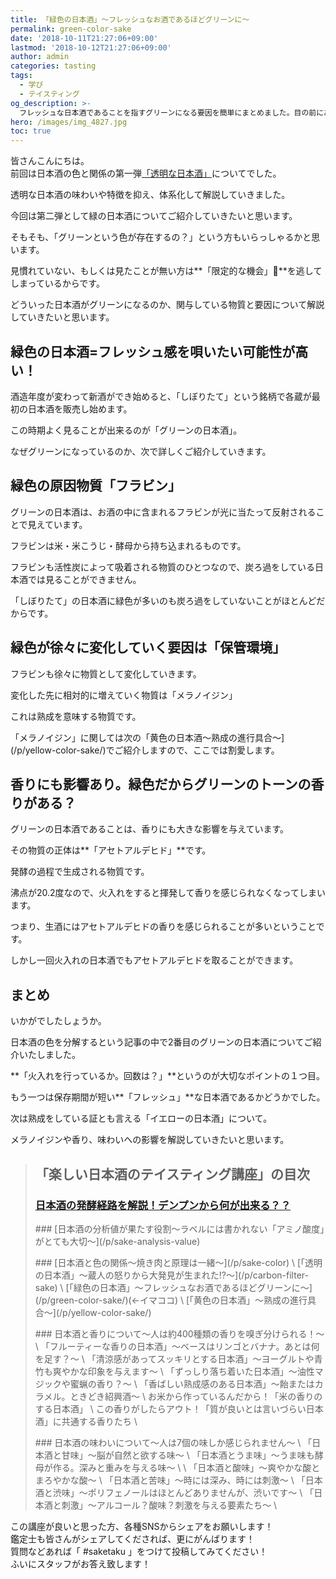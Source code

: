 ```yaml
---
title: 「緑色の日本酒」〜フレッシュなお酒であるほどグリーンに〜
permalink: green-color-sake
date: '2018-10-11T21:27:06+09:00'
lastmod: '2018-10-12T21:27:06+09:00'
author: admin
categories: tasting
tags:
  - 学び
  - テイスティング
og_description: >-
  フレッシュな日本酒であることを指すグリーンになる要因を簡単にまとめました。目の前にある日本酒が緑色なら、フラビンという物質が多い可能性を示します。ビタミンB2として知られていて、日本酒には米・米こうじ・酵母から取り込まれています。フラビンはメラノイジンが増加していくことで相対的に量が少なくなり、次第に緑色では無くなっていきます。また緑色の日本酒だと、グリーンのトーンを指す香りを感じることが出来る可能性が高いです。その正体はアセトアルデヒドです。沸点は20.2度なので、火入れを行うことで基本的には消失します。
hero: /images/img_4827.jpg
toc: true
---
```

皆さんこんにちは。  \
前回は日本酒の色と関係の第一弾[「透明な日本酒」](/p/carbon-filter-sake)についてでした。

透明な日本酒の味わいや特徴を抑え、体系化して解説していきました。

今回は第二弾として緑の日本酒についてご紹介していきたいと思います。

そもそも、「グリーンという色が存在するの？」という方もいらっしゃるかと思います。

見慣れていない、もしくは見たことが無い方は**「限定的な機会」**を逃してしまっているからです。

どういった日本酒がグリーンになるのか、関与している物質と要因について解説していきたいと思います。


## 緑色の日本酒=フレッシュ感を唄いたい可能性が高い！

酒造年度が変わって新酒ができ始めると、「しぼりたて」という銘柄で各蔵が最初の日本酒を販売し始めます。

この時期よく見ることが出来るのが「グリーンの日本酒」。

なぜグリーンになっているのか、次で詳しくご紹介していきます。


## 緑色の原因物質「フラビン」

グリーンの日本酒は、お酒の中に含まれるフラビンが光に当たって反射されることで見えています。

フラビンは米・米こうじ・酵母から持ち込まれるものです。

フラビンも活性炭によって吸着される物質のひとつなので、炭ろ過をしている日本酒では見ることができません。

「しぼりたて」の日本酒に緑色が多いのも炭ろ過をしていないことがほとんどだからです。


## 緑色が徐々に変化していく要因は「保管環境」

フラビンも徐々に物質として変化していきます。

変化した先に相対的に増えていく物質は「メラノイジン」

これは熟成を意味する物質です。

「メラノイジン」に関しては次の「黄色の日本酒〜熟成の進行具合〜](/p/yellow-color-sake/)でご紹介しますので、ここでは割愛します。


## 香りにも影響あり。緑色だからグリーンのトーンの香りがある？

グリーンの日本酒であることは、香りにも大きな影響を与えています。

その物質の正体は**「アセトアルデヒド」**です。

発酵の過程で生成される物質です。

沸点が20.2度なので、火入れをすると揮発して香りを感じられなくなってしまいます。

つまり、生酒にはアセトアルデヒドの香りを感じられることが多いということです。

しかし一回火入れの日本酒でもアセトアルデヒドを取ることができます。


## まとめ

いかがでしたしょうか。

日本酒の色を分解するという記事の中で2番目のグリーンの日本酒についてご紹介いたしました。

**「火入れを行っているか。回数は？」**というのが大切なポイントの１つ目。

もう一つは保存期間が短い**「フレッシュ」**な日本酒であるかどうかでした。

次は熟成をしている証とも言える「イエローの日本酒」について。

メラノイジンや香り、味わいへの影響を解説していきたいと思います。

> ## 「楽しい日本酒のテイスティング講座」の目次
> ### [日本酒の発酵経路を解説！デンプンから何が出来る？？](/p/alcohol-fermentation/)
><p><p/>
> ### [日本酒の分析値が果たす役割〜ラベルには書かれない「アミノ酸度」がとても大切〜](/p/sake-analysis-value)
><p><p/>
> ### [日本酒と色の関係〜焼き肉と原理は一緒〜](/p/sake-color) \
> [「透明の日本酒」〜蔵人の怒りから大発見が生まれた!?〜](/p/carbon-filter-sake) \
> [「緑色の日本酒」〜フレッシュなお酒であるほどグリーンに〜](/p/green-color-sake/)(←イマココ) \
> [「黄色の日本酒」〜熟成の進行具合〜](/p/yellow-color-sake/)
><p><p/>
> ### 日本酒と香りについて〜人は約400種類の香りを嗅ぎ分けられる！〜 \
> 「フルーティーな香りの日本酒」〜ベースはリンゴとバナナ。あとは何を足す？〜 \
> 「清涼感があってスッキリとする日本酒」〜ヨーグルトや青竹も爽やかな印象を与えます〜 \
> 「ずっしり落ち着いた日本酒」〜油性マジックや蜜蝋の香り？〜 \
> 「香ばしい熟成感のある日本酒」〜飴またはカラメル。ときどき紹興酒〜 \
> お米から作っているんだから！「米の香りのする日本酒」 \
> この香りがしたらアウト！「質が良いとは言いづらい日本酒」に共通する香りたち \
><p><p/>
> ### 日本酒の味わいについて〜人は7個の味しか感じられません〜 \
> 「日本酒と甘味」〜脳が自然と欲する味〜 \
> 「日本酒とうま味」〜うま味も酵母が作る。深みと重みを与える味〜 \ \
> 「日本酒と酸味」〜爽やかな酸とまろやかな酸〜 \
> 「日本酒と苦味」〜時には深み、時には刺激〜 \
> 「日本酒と渋味」〜ポリフェノールはほとんどありませんが、渋いです〜 \
> 「日本酒と刺激」〜アルコール？酸味？刺激を与える要素たち〜 \
この講座が良いと思った方、各種SNSからシェアをお願いします！ \
鑑定士も皆さんがシェアしてくだされば、更にがんばります！ \
質問などあれば「 #saketaku 」をつけて投稿してみてください！ \
ふいにスタッフがお答え致します！
